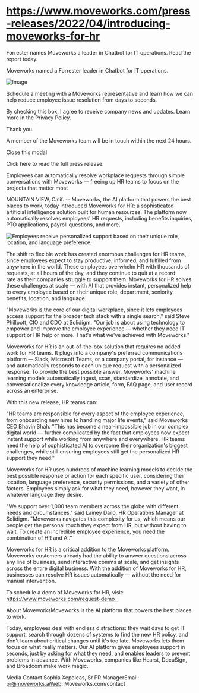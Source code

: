 # https://www.moveworks.com/press-releases/2022/04/introducing-moveworks-for-hr

Forrester names Moveworks a leader in Chatbot for IT operations. Read the report today.

Moveworks named a Forrester leader in Chatbot for IT operations. 

![Image](https://www.moveworks.com/hubfs/img/site/qr-demo.png)

Schedule a meeting with a Moveworks representative and learn how we can help reduce employee issue resolution from days to seconds.

By checking this box, I agree to receive company news and updates. Learn more in the Privacy Policy.

Thank you.

A member of the Moveworks team will be in touch within the next 24 hours.



  Close this modal
  


Click here to read the full press release. 

Employees can automatically resolve workplace requests through simple conversations with Moveworks — freeing up HR teams to focus on the projects that matter most

MOUNTAIN VIEW, Calif. -- Moveworks, the AI platform that powers the best places to work, today introduced Moveworks for HR: a sophisticated artificial intelligence solution built for human resources. The platform now automatically resolves employees' HR requests, including benefits inquiries, PTO applications, payroll questions, and more.

![Employees receive personalized support based on their unique role, location, and language preference.](https://mma.prnewswire.com/media/1805902/Moveworks_for_HR.jpg?w=500)

The shift to flexible work has created enormous challenges for HR teams, since employees expect to stay productive, informed, and fulfilled from anywhere in the world. These employees overwhelm HR with thousands of requests, at all hours of the day, and they continue to quit at a record rate as their companies struggle to support them. Moveworks for HR solves these challenges at scale — with AI that provides instant, personalized help to every employee based on their unique role, department, seniority, benefits, location, and language.

"Moveworks is the core of our digital workplace, since it lets employees access support for the broader tech stack with a single search," said Steve Phillpott, CIO and CDO at Solidigm. "Our job is about using technology to empower and improve the employee experience — whether they need IT support or HR help or more. That's what we've achieved with Moveworks."

Moveworks for HR is an out-of-the-box solution that requires no added work for HR teams. It plugs into a company's preferred communications platform — Slack, Microsoft Teams, or a company portal, for instance — and automatically responds to each unique request with a personalized response. To provide the best possible answer, Moveworks' machine learning models automatically ingest, scan, standardize, annotate, and conversationalize every knowledge article, form, FAQ page, and user record across an enterprise.

With this new release, HR teams can:

"HR teams are responsible for every aspect of the employee experience, from onboarding new hires to handling major life events," said Moveworks CEO Bhavin Shah. "This has become a near-impossible job in our complex digital world — further complicated by the fact that employees now expect instant support while working from anywhere and everywhere. HR teams need the help of sophisticated AI to overcome their organization's biggest challenges, while still ensuring employees still get the personalized HR support they need."

Moveworks for HR uses hundreds of machine learning models to decide the best possible response or action for each specific user, considering their location, language preference, security permissions, and a variety of other factors. Employees simply ask for what they need, however they want, in whatever language they desire.

"We support over 1,000 team members across the globe with different needs and circumstances," said Lainey Dailo, HR Operations Manager at Solidigm. "Moveworks navigates this complexity for us, which means our people get the personal touch they expect from HR, but without having to wait. To create an incredible employee experience, you need the combination of HR and AI."

Moveworks for HR is a critical addition to the Moveworks platform. Moveworks customers already had the ability to answer questions across any line of business, send interactive comms at scale, and get insights across the entire digital business. With the addition of Moveworks for HR, businesses can resolve HR issues automatically — without the need for manual intervention.

To schedule a demo of Moveworks for HR, visit: https://www.moveworks.com/request-demo  

About MoveworksMoveworks is the AI platform that powers the best places to work.

Today, employees deal with endless distractions: they wait days to get IT support, search through dozens of systems to find the new HR policy, and don't learn about critical changes until it's too late. Moveworks lets them focus on what really matters. Our AI platform gives employees support in seconds, just by asking for what they need, and enables leaders to prevent problems in advance. With Moveworks, companies like Hearst, DocuSign, and Broadcom make work magic.

Media Contact Sophia Xepoleas, Sr PR ManagerEmail: pr@moveworks.aiWeb: Moveworks.com/contact 

